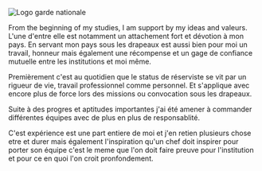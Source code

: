 ![Logo garde nationale](img/work/proj-1/garde.png)

From the beginning of my studies, I am support by my ideas and valeurs.
L'une d'entre elle est notamment un attachement fort et dévotion à mon pays.
En servant mon pays sous les drapeaux est aussi bien pour moi un travail, honneur mais également une récompense et un gage de confiance mutuelle entre les institutions et moi même.

Premièrement c'est au quotidien que le status de réserviste se vit par un rigueur de vie, travail professionnel comme personnel.
Et s'applique avec encore plus de force lors des missions ou convocation sous les drapeaux.

Suite à des progres et aptitudes importantes j'ai été amener à commander différentes équipes avec de plus en plus de responsablité.

C'est expérience est une part entiere de moi et j'en retien plusieurs chose etre et durer mais également l'inspiration qu'un chef doit inspirer pour porter son équipe c'est le meme que l'on doit faire preuve pour l'institution et pour ce en quoi l'on croit pronfondement.
